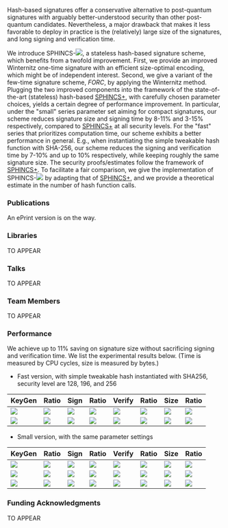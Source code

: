 Hash-based signatures offer a conservative alternative to post-quantum signatures with arguably better-understood security than other post-quantum candidates. Nevertheless, a major drawback that makes it less favorable to deploy in practice is the (relatively) large size of the signatures, and long signing and verification time.

We introduce SPHINCS-<img src="https://render.githubusercontent.com/render/math?math=\alpha">, a stateless hash-based signature scheme, which benefits from a twofold improvement. First, we provide an improved Winternitz one-time signature with an efficient size-optimal encoding, which might be of independent interest. Second, we give a variant of the few-time signature scheme, _FORC_, by applying the  Winternitz method. Plugging the two improved components into the framework of the state-of-the-art (stateless) hash-based [SPHINCS+](https://sphincs.org/index.html), with carefully chosen parameter choices, yields a certain degree of performance improvement. In particular, under the "small" series parameter set aiming for compact signatures, our scheme reduces signature size and signing time by 8-11% and 3-15% respectively, compared to [SPHINCS+](https://sphincs.org/index.html) at all security levels. For the "fast" series that prioritizes computation time, our scheme exhibits a better performance in general. E.g., when instantiating the simple tweakable hash function with SHA-256, our scheme reduces the signing and verification time by 7-10% and up to 10% respectively, while keeping roughly the same signature size. The security proofs/estimates follow the framework of [SPHINCS+](https://sphincs.org/index.html). To facilitate a fair comparison, we give the implementation of SPHINCS-<img src="https://render.githubusercontent.com/render/math?math=\alpha"> by adapting that of [SPHINCS+](https://sphincs.org/index.html), and we provide a theoretical estimate in the number of hash function calls. 
  
### Publications

An ePrint version is on the way.

### Libraries

TO APPEAR

### Talks

TO APPEAR

### Team Members

TO APPEAR

### Performance

We achieve up to 11% saving on signature size without sacrificing signing and verification time. We list the experimental results below. (Time is measured by CPU cycles, size is measured by bytes.)

- Fast version, with simple tweakable hash instantiated with SHA256, security level are 128, 196, and 256

| **KeyGen**       | **Ratio**  | **Sign**         | **Ratio**  | **Verify**       | **Ratio** | **Size** | **Ratio** |
| ---------------- | ---------- | ---------------- | ---------- | ---------------- | --------- | -------- | --------- |
| <img src="https://render.githubusercontent.com/render/math?math=1.4\times 10^6"> | <img src="https://render.githubusercontent.com/render/math?math={-50.72\%25}"> | <img src="https://render.githubusercontent.com/render/math?math=3.5\times 10^7"> | <img src="https://render.githubusercontent.com/render/math?math=-10.28\%25"> | <img src="https://render.githubusercontent.com/render/math?math=2.9\times 10^6"> | <img src="https://render.githubusercontent.com/render/math?math=-1.52\%25"> | <img src="https://render.githubusercontent.com/render/math?math=35640">  | <img src="https://render.githubusercontent.com/render/math?math=-0.07\%25"> |
| <img src="https://render.githubusercontent.com/render/math?math=3.8\times 10^6"> | <img src="https://render.githubusercontent.com/render/math?math=-47.87\%25"> | <img src="https://render.githubusercontent.com/render/math?math=7.2\times 10^7"> | <img src="https://render.githubusercontent.com/render/math?math=-8.64\%25">  | <img src="https://render.githubusercontent.com/render/math?math=3.1\times 10^6"> | <img src="https://render.githubusercontent.com/render/math?math=+1.70\%25"> | <img src="https://render.githubusercontent.com/render/math?math=49696">  | <img src="https://render.githubusercontent.com/render/math?math=-0.32\%25"> |

- Small version, with the same parameter settings

| **KeyGen**       | **Ratio**      | **Sign**         | **Ratio**      | **Verify**       | **Ratio**      | **Size** | **Ratio**  |
| ---------------- | ---------- | ---------------- | ---------- | ---------------- | ---------- | -------- | ---------- |
| <img src="https://render.githubusercontent.com/render/math?math=4.8\times 10^7"> | <img src="https://render.githubusercontent.com/render/math?math=-23.41\%25"> | <img src="https://render.githubusercontent.com/render/math?math=4.6\times 10^8"> | <img src="https://render.githubusercontent.com/render/math?math=-3.34\%25">  | <img src="https://render.githubusercontent.com/render/math?math=1.2\times 10^6"> | <img src="https://render.githubusercontent.com/render/math?math=+58.48\%25"> | <img src="https://render.githubusercontent.com/render/math?math=6960">   | <img src="https://render.githubusercontent.com/render/math?math=-11.41\%25"> |
| <img src="https://render.githubusercontent.com/render/math?math=8.0\times 10^7"> | <img src="https://render.githubusercontent.com/render/math?math=-12.66\%25"> | <img src="https://render.githubusercontent.com/render/math?math=7.2\times 10^8"> | <img src="https://render.githubusercontent.com/render/math?math=-16.85\%25"> | <img src="https://render.githubusercontent.com/render/math?math=2.0\times 10^6"> | <img src="https://render.githubusercontent.com/render/math?math=+65.25\%25"> | <img src="https://render.githubusercontent.com/render/math?math=14784">  | <img src="https://render.githubusercontent.com/render/math?math=-8.88\%25">  |
| <img src="https://render.githubusercontent.com/render/math?math=6.1\times 10^7"> | <img src="https://render.githubusercontent.com/render/math?math=+0.31\%25">  | <img src="https://render.githubusercontent.com/render/math?math=6.6\times 10^8"> | <img src="https://render.githubusercontent.com/render/math?math=-15.15\%25"> | <img src="https://render.githubusercontent.com/render/math?math=3.3\times 10^6"> | <img src="https://render.githubusercontent.com/render/math?math=+84.76\%25"> | <img src="https://render.githubusercontent.com/render/math?math=27104">  | <img src="https://render.githubusercontent.com/render/math?math=-9.02\%25">  |


### Funding Acknowledgments

TO APPEAR
